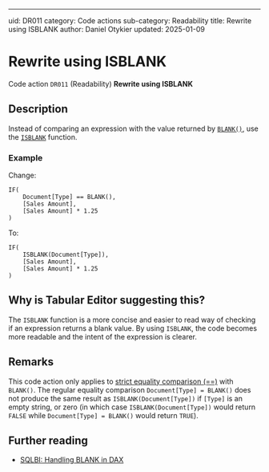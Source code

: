 ---
uid: DR011
category: Code actions
sub-category: Readability
title: Rewrite using ISBLANK
author: Daniel Otykier
updated: 2025-01-09

# Rewrite using ISBLANK

Code action `DR011` (Readability) **Rewrite using ISBLANK**

## Description

Instead of comparing an expression with the value returned by [`BLANK()`](https://dax.guide/BLANK), use the [`ISBLANK`](https://dax.guide/ISBLANK) function.

### Example

Change:
```dax
IF(
    Document[Type] == BLANK(), 
    [Sales Amount], 
    [Sales Amount] * 1.25
)
```

To:
```dax
IF(
    ISBLANK(Document[Type]), 
    [Sales Amount], 
    [Sales Amount] * 1.25
)
```

## Why is Tabular Editor suggesting this?

The `ISBLANK` function is a more concise and easier to read way of checking if an expression returns a blank value. By using `ISBLANK`, the code becomes more readable and the intent of the expression is clearer.

## Remarks

This code action only applies to [strict equality comparison (==)](https://dax.guide/op/strictly-equal-to/) with `BLANK()`. The regular equality comparison `Document[Type] = BLANK()` does not produce the same result as `ISBLANK(Document[Type])` if `[Type]` is an empty string, or zero (in which case `ISBLANK(Document[Type])` would return `FALSE` while `Document[Type] = BLANK()` would return `TRUE`).

## Further reading

- [SQLBI: Handling BLANK in DAX](https://www.sqlbi.com/articles/blank-handling-in-dax/)

